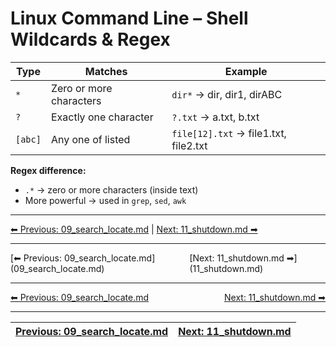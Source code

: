 # Linux Command Line – Shell Wildcards & Regex

| Type    | Matches                 | Example                               |
| ------- | ----------------------- | ------------------------------------- |
| `*`     | Zero or more characters | `dir*` → dir, dir1, dirABC            |
| `?`     | Exactly one character   | `?.txt` → a.txt, b.txt                |
| `[abc]` | Any one of listed       | `file[12].txt` → file1.txt, file2.txt |

**Regex difference:**  
- `.*` → zero or more characters (inside text)  
- More powerful → used in `grep`, `sed`, `awk`
---
[⬅ Previous: 09_search_locate.md](09_search_locate.md) | [Next: 11_shutdown.md ➡](11_shutdown.md)

<hr>
<div style="display: flex; justify-content: space-between;"><div>[⬅ Previous: 09_search_locate.md](09_search_locate.md)</div><div>[Next: 11_shutdown.md ➡](11_shutdown.md)</div></div>

<hr>
<div style='display: flex; justify-content: space-between;'>
  <div><a href='09_search_locate.md'>⬅ Previous: 09_search_locate.md</a></div>
  <div><a href='11_shutdown.md'>Next: 11_shutdown.md ➡</a></div>
</div>

---
| [Previous: 09_search_locate.md](09_search_locate.md) | [Next: 11_shutdown.md](11_shutdown.md) |
|--------|---------|
